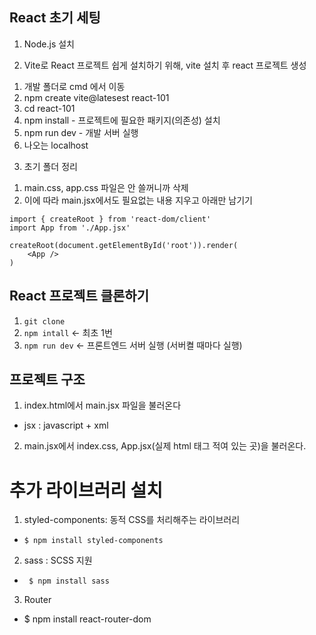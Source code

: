 ## React 초기 세팅

1. Node.js 설치

2. Vite로 React 프로젝트 쉽게 설치하기 위해, vite 설치 후 react 프로젝트 생성
1) 개발 폴더로 cmd 에서 이동
2) npm create vite@latesest react-101
3) cd react-101
4) npm install - 프로젝트에 필요한 패키지(의존성) 설치
5) npm run dev - 개발 서버 실행
6) 나오는 localhost

3. 초기 폴더 정리
1) main.css, app.css 파일은 안 쓸꺼니까 삭제
2) 이에 따라 main.jsx에서도 필요없는 내용 지우고 아래만 남기기
```
import { createRoot } from 'react-dom/client'
import App from './App.jsx'

createRoot(document.getElementById('root')).render(
    <App />
)

```


## React 프로젝트 클론하기
1. `git clone`
2. `npm intall` <- 최초 1번
3. `npm run dev` <- 프론트엔드 서버 실행 (서버켤 때마다 실행)



## 프로젝트 구조
1. index.html에서 main.jsx 파일을 불러온다
- jsx : javascript + xml

2. main.jsx에서 index.css, App.jsx(실제 html 태그 적여 있는 곳)을 불러온다.


# 추가 라이브러리 설치
1. styled-components: 동적 CSS를 처리해주는 라이브러리
- `$ npm install styled-components`
2. sass : SCSS 지원
- ` $ npm install sass`
3. Router
- $ npm install react-router-dom

